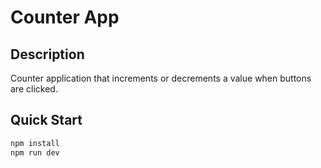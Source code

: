 # Counter App

## Description

Counter application that increments or decrements a value when buttons are clicked.

## Quick Start

```bash
npm install
npm run dev
```
